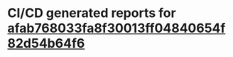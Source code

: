 # CI/CD generated reports for [afab768033fa8f30013ff04840654f82d54b64f6](https://github.com/hydephp/develop/commit/afab768033fa8f30013ff04840654f82d54b64f6)
